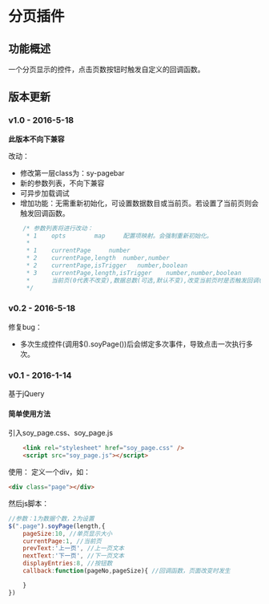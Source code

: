 # 分页插件
## 功能概述
一个分页显示的控件，点击页数按钮时触发自定义的回调函数。
## 版本更新
### v1.0 - 2016-5-18 
**此版本不向下兼容**

改动：

* 修改第一层class为：sy-pagebar
* 新的参数列表，不向下兼容
* 可异步加载调试
* 增加功能：无需重新初始化，可设置数据数目或当前页。若设置了当前页则会触发回调函数。

```javascript
	/* 参数列表将进行改动：
	 * 1	opts		map		配置项映射。会强制重新初始化。
	 * 
	 * 1	currentPage		number
	 * 2	currentPage,length	number,number	
	 * 2	currentPage,isTrigger	number,boolean	
	 * 3	currentPage,length,isTrigger	number,number,boolean	
	 * 		当前页(0代表不改变),数据总数(可选,默认不变),改变当前页时是否触发回调(可选,默认true)	需初始化才能使用。
	 */
```

### v0.2 - 2016-5-18

修复bug：

* 多次生成控件(调用$().soyPage())后会绑定多次事件，导致点击一次执行多次。

### v0.1 - 2016-1-14

基于jQuery

#### 简单使用方法

引入soy_page.css、soy_page.js
```html
	<link rel="stylesheet" href="soy_page.css" />
	<script src="soy_page.js"></script>
```

使用：
定义一个div，如：
```html
<div class="page"></div>
```

然后js脚本：
```javascript
//参数：1为数据个数，2为设置
$(".page").soyPage(length,{
	pageSize:10, //单页显示大小
	currentPage:1, //当前页
	prevText:'上一页', //上一页文本
	nextText:'下一页', //下一页文本
	displayEntries:8, //按钮数
	callback:function(pageNo,pageSize){ //回调函数，页面改变时发生

	}
})
```
